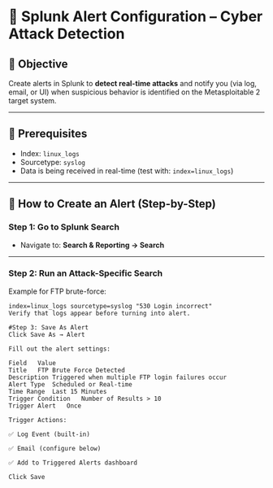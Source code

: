 # 🚨 Splunk Alert Configuration – Cyber Attack Detection

## 🎯 Objective

Create alerts in Splunk to **detect real-time attacks** and notify you (via log, email, or UI) when suspicious behavior is identified on the Metasploitable 2 target system.

---

## 📘 Prerequisites

- Index: `linux_logs`
- Sourcetype: `syslog`
- Data is being received in real-time (test with: `index=linux_logs`)

---

## 🔹 How to Create an Alert (Step-by-Step)

### Step 1: Go to Splunk Search

- Navigate to: **Search & Reporting → Search**

---

### Step 2: Run an Attack-Specific Search

Example for FTP brute-force:

```spl
index=linux_logs sourcetype=syslog "530 Login incorrect"
Verify that logs appear before turning into alert.

#Step 3: Save As Alert
Click Save As → Alert

Fill out the alert settings:

Field	Value
Title	FTP Brute Force Detected
Description	Triggered when multiple FTP login failures occur
Alert Type	Scheduled or Real-time
Time Range	Last 15 Minutes
Trigger Condition	Number of Results > 10
Trigger Alert	Once

Trigger Actions:

✅ Log Event (built-in)

✅ Email (configure below)

✅ Add to Triggered Alerts dashboard

Click Save


